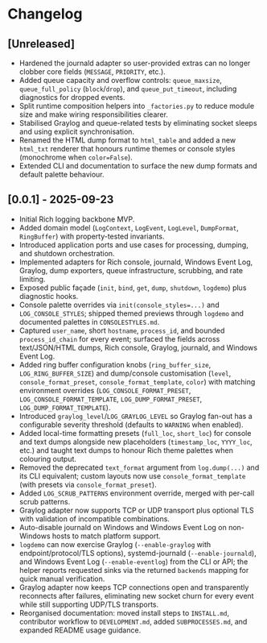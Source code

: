 # Changelog

## [Unreleased]
- Hardened the journald adapter so user-provided extras can no longer clobber core fields (`MESSAGE`, `PRIORITY`, etc.).
- Added queue capacity and overflow controls: `queue_maxsize`, `queue_full_policy` (`block`/`drop`), and `queue_put_timeout`, including diagnostics for dropped events.
- Split runtime composition helpers into `_factories.py` to reduce module size and make wiring responsibilities clearer.
- Stabilised Graylog and queue-related tests by eliminating socket sleeps and using explicit synchronisation.
- Renamed the HTML dump format to `html_table` and added a new `html_txt` renderer that honours runtime themes or console styles (monochrome when `color=False`).
- Extended CLI and documentation to surface the new dump formats and default palette behaviour.

## [0.0.1] - 2025-09-23
- Initial Rich logging backbone MVP.
- Added domain model (`LogContext`, `LogEvent`, `LogLevel`, `DumpFormat`, `RingBuffer`) with property-tested invariants.
- Introduced application ports and use cases for processing, dumping, and shutdown orchestration.
- Implemented adapters for Rich console, journald, Windows Event Log, Graylog, dump exporters, queue infrastructure, scrubbing, and rate limiting.
- Exposed public façade (`init`, `bind`, `get`, `dump`, `shutdown`, `logdemo`) plus diagnostic hooks.
- Console palette overrides via `init(console_styles=...)` and `LOG_CONSOLE_STYLES`; shipped themed previews through `logdemo` and documented palettes in `CONSOLESTYLES.md`.
- Captured `user_name`, short `hostname`, `process_id`, and bounded `process_id_chain` for every event; surfaced the fields across text/JSON/HTML dumps, Rich console, Graylog, journald, and Windows Event Log.
- Added ring buffer configuration knobs (`ring_buffer_size`, `LOG_RING_BUFFER_SIZE`) and dump/console customisation (`level`, `console_format_preset`, `console_format_template`, `color`) with matching environment overrides (`LOG_CONSOLE_FORMAT_PRESET`, `LOG_CONSOLE_FORMAT_TEMPLATE`, `LOG_DUMP_FORMAT_PRESET`, `LOG_DUMP_FORMAT_TEMPLATE`).
- Introduced `graylog_level`/`LOG_GRAYLOG_LEVEL` so Graylog fan-out has a configurable severity threshold (defaults to `WARNING` when enabled).
- Added local-time formatting presets (`full_loc`, `short_loc`) for console and text dumps alongside new placeholders (`timestamp_loc`, `YYYY_loc`, etc.) and taught text dumps to honour Rich theme palettes when colouring output.
- Removed the deprecated `text_format` argument from `log.dump(...)` and its CLI equivalent; custom layouts now use `console_format_template` (with presets via `console_format_preset`).
- Added `LOG_SCRUB_PATTERNS` environment override, merged with per-call scrub patterns.
- Graylog adapter now supports TCP or UDP transport plus optional TLS with validation of incompatible combinations.
- Auto-disable journald on Windows and Windows Event Log on non-Windows hosts to match platform support.
- `logdemo` can now exercise Graylog (`--enable-graylog` with endpoint/protocol/TLS options), systemd-journald (`--enable-journald`), and Windows Event Log (`--enable-eventlog`) from the CLI or API; the helper reports requested sinks via the returned `backends` mapping for quick manual verification.
- Graylog adapter now keeps TCP connections open and transparently reconnects after failures, eliminating new socket churn for every event while still supporting UDP/TLS transports.
- Reorganised documentation: moved install steps to `INSTALL.md`, contributor workflow to `DEVELOPMENT.md`, added `SUBPROCESSES.md`, and expanded README usage guidance.

